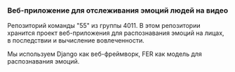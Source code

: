 ### Веб-приложение для отслеживания эмоций людей на видео

Репозиторий команды "55" из группы 4011. В этом репозитории хранится проект веб-приложения для распознавания эмоций на лицах, в последствии и вычисление вовлеченности.

Мы используем Django как веб-фреймворк, FER как модель для распознавания эмоций.
